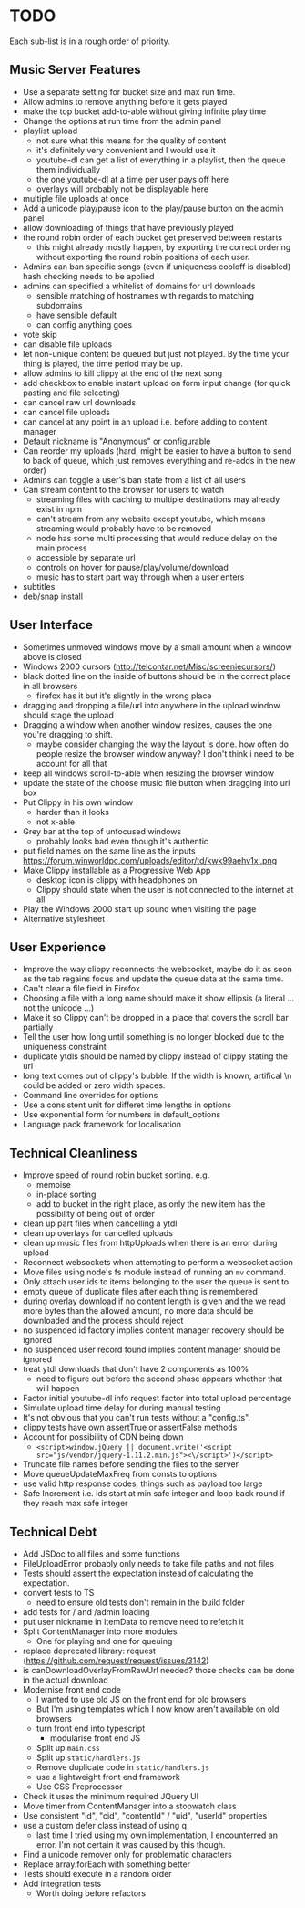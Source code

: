 TODO
====

Each sub-list is in a rough order of priority.

Music Server Features
---------------------

* Use a separate setting for bucket size and max run time.
* Allow admins to remove anything before it gets played
* make the top bucket add-to-able without giving infinite play time
* Change the options at run time from the admin panel
* playlist upload
	* not sure what this means for the quality of content
	* it's definitely very convenient and I would use it
	* youtube-dl can get a list of everything in a playlist, then the queue them individually
	* the one youtube-dl at a time per user pays off here
	* overlays will probably not be displayable here
* multiple file uploads at once
* Add a unicode play/pause icon to the play/pause button on the admin panel
* allow downloading of things that have previously played
* the round robin order of each bucket get preserved between restarts
	* this might already mostly happen, by exporting the correct ordering without exporting the round robin positions of each user.
* Admins can ban specific songs (even if uniqueness cooloff is disabled) hash checking needs to be applied
* admins can specified a whitelist of domains for url downloads
	* sensible matching of hostnames with regards to matching subdomains
	* have sensible default
	* can config anything goes
* vote skip
* can disable file uploads
* let non-unique content be queued but just not played. By the time your thing is played, the time period may be up.
* allow admins to kill clippy at the end of the next song
* add checkbox to enable instant upload on form input change (for quick pasting and file selecting)
* can cancel raw url downloads
* can cancel file uploads
* can cancel at any point in an upload i.e. before adding to content manager
* Default nickname is "Anonymous" or configurable
* Can reorder my uploads (hard, might be easier to have a button to send to back of queue, which just removes everything and re-adds in the new order)
* Admins can toggle a user's ban state from a list of all users
* Can stream content to the browser for users to watch
	* streaming files with caching to multiple destinations may already exist in npm
	* can't stream from any website except youtube, which means streaming would probably have to be removed
	* node has some multi processing that would reduce delay on the main process
	* accessible by separate url
	* controls on hover for pause/play/volume/download
	* music has to start part way through when a user enters
* subtitles
* deb/snap install

User Interface
--------------

* Sometimes unmoved windows move by a small amount when a window above is closed
* Windows 2000 cursors (http://telcontar.net/Misc/screeniecursors/)
* black dotted line on the inside of buttons should be in the correct place in all browsers
	* firefox has it but it's slightly in the wrong place
* dragging and dropping a file/url into anywhere in the upload window should stage the upload
* Dragging a window when another window resizes, causes the one you're dragging to shift.
	* maybe consider changing the way the layout is done. how often do people resize the browser window anyway? I don't think i need to be account for all that
* keep all windows scroll-to-able when resizing the browser window
* update the state of the choose music file button when dragging into url box
* Put Clippy in his own window
	* harder than it looks
	* not x-able
* Grey bar at the top of unfocused windows
	* probably looks bad even though it's authentic
* put field names on the same line as the inputs https://forum.winworldpc.com/uploads/editor/td/kwk99aehv1xl.png
* Make Clippy installable as a Progressive Web App
	* desktop icon is clippy with headphones on
	* Clippy should state when the user is not connected to the internet at all
* Play the Windows 2000 start up sound when visiting the page
* Alternative stylesheet

User Experience
---------------

* Improve the way clippy reconnects the websocket, maybe do it as soon as the tab regains focus and update the queue data at the same time.
* Can't clear a file field in Firefox
* Choosing a file with a long name should make it show ellipsis (a literal ... not the unicode …)
* Make it so Clippy can't be dropped in a place that covers the scroll bar partially
* Tell the user how long until something is no longer blocked due to the uniqueness constraint
* duplicate ytdls should be named by clippy instead of clippy stating the url
* long text comes out of clippy's bubble. If the width is known, artifical \n could be added or zero width spaces.
* Command line overrides for options
* Use a consistent unit for differet time lengths in options
* Use exponential form for numbers in default_options
* Language pack framework for localisation

Technical Cleanliness
---------------------

* Improve speed of round robin bucket sorting. e.g.
	* memoise
	* in-place sorting
	* add to bucket in the right place, as only the new item has the possibility of being out of order
* clean up part files when cancelling a ytdl
* clean up overlays for cancelled uploads
* clean up music files from httpUploads when there is an error during upload
* Reconnect websockets when attempting to perform a websocket action
* Move files using node's fs module instead of running an `mv` command.
* Only attach user ids to items belonging to the user the queue is sent to
* empty queue of duplicate files after each thing is remembered
* during overlay download if no content length is given and the we read more bytes than the allowed amount, no more data should be downloaded and the process should reject
* no suspended id factory implies content manager recovery should be ignored
* no suspended user record found implies content manager should be ignored
* treat ytdl downloads that don't have 2 components as 100%
	* need to figure out before the second phase appears whether that will happen
* Factor initial youtube-dl info request factor into total upload percentage
* Simulate upload time delay for during manual testing
* It's not obvious that you can't run tests without a "config.ts".
* clippy tests have own assertTrue or assertFalse methods
* Account for possibility of CDN being down
	* `<script>window.jQuery || document.write('<script src="js/vendor/jquery-1.11.2.min.js"><\/script>')</script>`
* Truncate file names before sending the files to the server
* Move queueUpdateMaxFreq from consts to options
* use valid http response codes, things such as payload too large
* Safe Increment i.e. ids start at min safe integer and loop back round if they reach max safe integer

Technical Debt
--------------

* Add JSDoc to all files and some functions
* FileUploadError probably only needs to take file paths and not files
* Tests should assert the expectation instead of calculating the expectation.
* convert tests to TS
	* need to ensure old tests don't remain in the build folder
* add tests for / and /admin loading
* put user nickname in ItemData to remove need to refetch it
* Split ContentManager into more modules
	* One for playing and one for queuing
* replace deprecated library: request (https://github.com/request/request/issues/3142)
* is canDownloadOverlayFromRawUrl needed? those checks can be done in the actual download
* Modernise front end code
	* I wanted to use old JS on the front end for old browsers
	* But I'm using templates which I now know aren't available on old browsers
	* turn front end into typescript
		* modularise front end JS
	* Split up `main.css`
	* Split up `static/handlers.js`
	* Remove duplicate code in `static/handlers.js`
	* use a lightweight front end framework
	* Use CSS Preprocessor
* Check it uses the minimum required JQuery UI
* Move timer from ContentManager into a stopwatch class
* Use consistent "id", "cid", "contentId" / "uid", "userId" properties
* use a custom defer class instead of using q
	* last time I tried using my own implementation, I encounterred an error. I'm not certain it was caused by this though.
* Find a unicode remover only for problematic characters
* Replace array.forEach with something better
* Tests should execute in a random order
* Add integration tests
	* Worth doing before refactors
